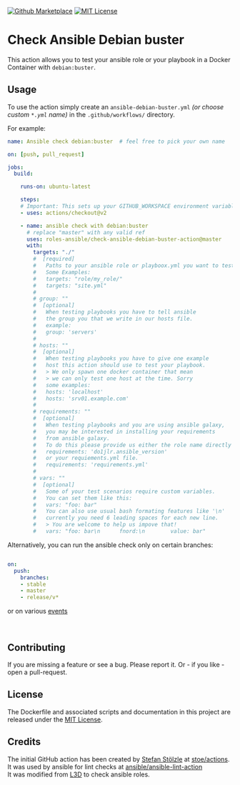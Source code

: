 [![Github Marketplace](https://raw.githubusercontent.com/roles-ansible/check-ansible-debian-buster-action/master/.github/marketplace.svg?sanitize=true)](https://github.com/marketplace/actions/check-ansible-debian-buster)
[![MIT License](https://raw.githubusercontent.com/roles-ansible/check-ansible-debian-buster-action/master/.github/license.svg?sanitize=true)](https://github.com/roles-ansible/check-ansible-debian-buster-action/blob/master/LICENSE)

 Check Ansible Debian buster
=======================
This action allows you to test your ansible role or your playbook in a Docker Container with ``debian:buster``.

## Usage
To use the action simply create an ``ansible-debian-buster.yml`` *(or choose custom ``*.yml`` name)* in the ``.github/workflows/`` directory.

For example:

```yaml
name: Ansible check debian:buster  # feel free to pick your own name

on: [push, pull_request]

jobs:
  build:

    runs-on: ubuntu-latest

    steps:
    # Important: This sets up your GITHUB_WORKSPACE environment variable
    - uses: actions/checkout@v2

    - name: ansible check with debian:buster
      # replace "master" with any valid ref
      uses: roles-ansible/check-ansible-debian-buster-action@master
      with:
        targets: "./"
        #  [required]
        #   Paths to your ansible role or playboox.yml you want to test
        #   Some Examples:
        #   targets: "role/my_role/"
        #   targets: "site.yml"
        #
        # group: ""
        #  [optional]
        #   When testing playbooks you have to tell ansible
        #   the group you that we write in our hosts file.
        #   example:
        #   group: 'servers'
        #
        # hosts: ""
        #  [optional]
        #   When testing playbooks you have to give one example
        #   host this action should use to test your playbook.
        #   > We only spawn one docker container that mean
        #   > we can only test one host at the time. Sorry
        #   some examples:
        #   hosts: 'localhost'
        #   hosts: 'srv01.example.com'
        #
        # requirements: ""
        #  [optional]
        #   When testing playbooks and you are using ansible galaxy,
        #   you may be interested in installing your requirements
        #   from ansible galaxy.
        #   To do this please provide us either the role name directly
        #   requirements: 'do1jlr.ansible_version'
        #   or your requiements.yml file.
        #   requirements: 'requirements.yml'
        #
        # vars: ""
        #  [optional]
        #   Some of your test scenarios require custom variables.
        #   You can set them like this:
        #   vars: "foo: bar"
        #   You can also use usual bash formating features like '\n'
        #   currently you need 6 leading spaces for each new line.
        #   > You are welcome to help us impove that!
        #   vars: "foo: bar\n      fnord:\n        value: bar"
```

Alternatively, you can run the ansible check only on certain branches:

```yaml

on:
  push:
    branches:
    - stable
    - master
    - release/v*
```

or on various [events](https://help.github.com/en/articles/events-that-trigger-workflows)

<br/>

 Contributing
-------------
If you are missing a feature or see a bug. Please report it. Or - if you like - open a pull-request.

 License
----------
The Dockerfile and associated scripts and documentation in this project are released under the [MIT License](LICENSE).

 Credits
--------------
The initial GitHub action has been created by [Stefan Stölzle](/stoe) at
[stoe/actions](https://github.com/stoe/actions).<br/>
It was used by ansible for lint checks at [ansible/ansible-lint-action](https://github.com/ansible/ansible-lint-action.git)<br/>
It was modified from [L3D](github.com/do1jlr) to check ansible roles.
